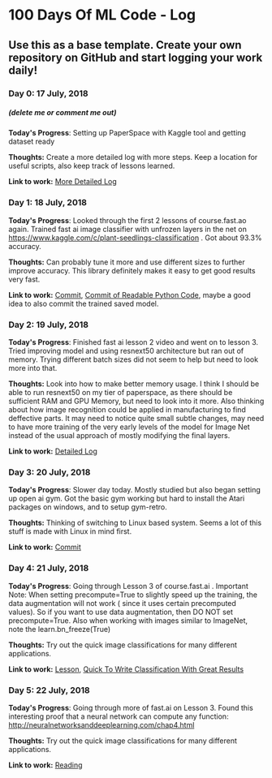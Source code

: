 # 100 Days Of ML Code - Log

## Use this as a base template. Create your own repository on GitHub and start logging your work daily!

### Day 0: 17 July, 2018
##### (delete me or comment me out)

**Today's Progress**: Setting up PaperSpace with Kaggle tool and getting dataset ready

**Thoughts:** Create a more detailed log with more steps. Keep a location for useful scripts, also keep track of lessons learned.

**Link to work:** [More Detailed Log](https://github.com/NikitaVr/100DaysOfMLCode/blob/master/logs/Day0.md)

### Day 1: 18 July, 2018

**Today's Progress**: Looked through the first 2 lessons of course.fast.ao again. Trained fast ai image classifier with unfrozen layers in the net on https://www.kaggle.com/c/plant-seedlings-classification . Got about 93.3% accuracy. 

**Thoughts:** Can probably tune it more and use different sizes to further improve accuracy. This library definitely makes it easy to get good results very fast.

**Link to work:** [Commit](https://github.com/NikitaVr/100DaysOfMLCode/commit/a5458822952a475c1503d3345ab65f3031bf901e), [Commit of Readable Python Code](https://github.com/NikitaVr/100DaysOfMLCode/commit/db206e77ae9ade436ab23f84efc69b7b02f95db9), maybe a good idea to also commit the trained saved model.

### Day 2: 19 July, 2018

**Today's Progress**: Finished fast ai lesson 2 video and went on to lesson 3. Tried improving model and using resnext50 architecture but ran out of memory. Trying different batch sizes did not seem to help but need to look more into that.

**Thoughts:** Look into how to make better memory usage. I think I should be able to run resnext50 on my tier of paperspace, as there should be sufficient RAM and GPU Memory, but need to look into it more. Also thinking about how image recognition could be applied in manufacturing to find deffective parts. It may need to notice quite small subtle changes, may need to have more training of the very early levels of the model for Image Net instead of the usual approach of mostly modifying the final layers.

**Link to work:** [Detailed Log](https://github.com/NikitaVr/100DaysOfMLCode/blob/master/logs/Day2.md)

### Day 3: 20 July, 2018

**Today's Progress**: Slower day today. Mostly studied but also began setting up open ai gym. Got the basic gym working but hard to install the Atari packages on windows, and to setup gym-retro.

**Thoughts:** Thinking of switching to Linux based system. Seems a lot of this stuff is made with Linux in mind first.

**Link to work:** [Commit](https://github.com/NikitaVr/100DaysOfMLCode/commit/ea3909e415f3bfc8bf4ffa1fa04d4a356abc86b9)

### Day 4: 21 July, 2018

**Today's Progress**: Going through Lesson 3 of course.fast.ai . Important Note: When setting precompute=True to slightly speed up the training, the data augmentation will not work ( since it uses certain precomputed values). So if you want to use data augmentation, then DO NOT set precompute=True. Also when working with images similar to ImageNet, note the learn.bn_freeze(True)

**Thoughts:** Try out the quick image classifications for many different applications.

**Link to work:** [Lesson](http://course.fast.ai/lessons/lesson3.html), [Quick To Write Classification With Great Results](https://github.com/NikitaVr/100DaysOfMLCode/blob/master/fastai/StateOfTheArtImageClassification.JPG)

### Day 5: 22 July, 2018

**Today's Progress**: Going through more of fast.ai on Lesson 3. Found this interesting proof that a neural network can compute any function: http://neuralnetworksanddeeplearning.com/chap4.html

**Thoughts:** Try out the quick image classifications for many different applications.

**Link to work:** [Reading](http://neuralnetworksanddeeplearning.com/chap4.html)






